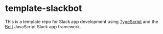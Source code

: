 # template-slackbot

This is a template repo for Slack app development using [TypeScript](https://www.typescriptlang.org/) and the [Bolt](https://github.com/slackapi/bolt-js) JavaScript Slack app framework.